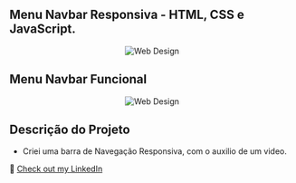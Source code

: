 ##  Menu Navbar Responsiva - HTML, CSS e JavaScript.

 <div align="center">
  <img src="https://user-images.githubusercontent.com/49501669/131236688-c4dc87d6-ad1e-473a-ba9e-8a2c1265a64c.png" alt="Web Design">
</div>

## Menu Navbar Funcional

 <div align="center">
  <img src="https://user-images.githubusercontent.com/49501669/131236690-a49196c3-1845-42da-b635-ddf2dd5ba9a3.png" alt="Web Design">
</div>

## Descrição do Projeto 
- Criei uma barra de Navegação Responsiva, com o auxilio de um video.

👋 [Check out my LinkedIn](https://www.linkedin.com/in/wenderson-campos-825b71158/)
